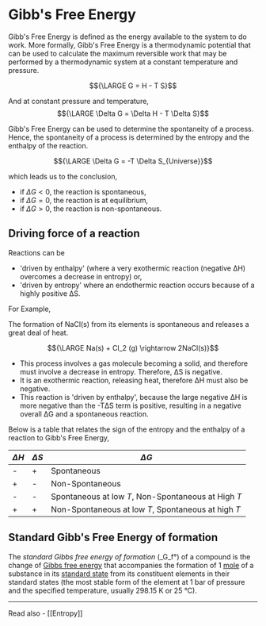 # Gibb's Free Energy

Gibb's Free Energy is defined as the energy available to the system to do work. More formally, Gibb's Free Energy is a thermodynamic potential that can be used to calculate the maximum reversible work that may be performed by a thermodynamic system at a constant temperature and pressure. 

$${\LARGE G = H - T S}$$

And at constant pressure and temperature,
$${\LARGE \Delta G = \Delta H - T \Delta S}$$

Gibb's Free Energy can be used to determine the spontaneity of a process. Hence, the spontaneity of a process is determined by the entropy and the enthalpy of the reaction.

$${\LARGE \Delta G = -T \Delta S_{Universe}}$$

which leads us to the conclusion,
- if ${\Delta G <0}$, the reaction is spontaneous,
- if ${\Delta G = 0}$, the reaction is at equilibrium,
- if ${\Delta G > 0}$, the reaction is non-spontaneous.

## Driving force of a reaction

Reactions can be
- 'driven by enthalpy' (where a very exothermic reaction (negative ΔH) overcomes a decrease in entropy) or,
- 'driven by entropy' where an endothermic reaction occurs because of a highly positive ΔS.

For Example,

The formation of NaCl(s) from its elements is spontaneous and releases a great deal of heat.

$${\LARGE Na(s) + Cl_2 (g) \rightarrow 2NaCl(s)}$$

- This process involves a gas molecule becoming a solid, and therefore must involve a decrease in entropy. Therefore, ΔS is negative.
-  It is an exothermic reaction, releasing heat, therefore ΔH must also be negative.
-   This reaction is 'driven by enthalpy', because the large negative ΔH is more negative than the -TΔS term is positive, resulting in a negative overall ΔG and a spontaneous reaction.

Below is a table that relates the sign of the entropy and the enthalpy of a reaction to Gibb's Free Energy,

| ${\Delta H}$ | ${\Delta S}$ | ${\Delta G}$                                        |
| ------------ | ------------ | --------------------------------------------------- |
| -            | +            | Spontaneous                                         |
| +            | -            | Non-Spontaneous                                     |
| -            | -            | Spontaneous at low *T*, Non-Spontaneous at High *T* |
| +            | +            | Non-Spontaneous at low *T*, Spontaneous at high *T* |

## Standard Gibb's Free Energy of formation

The *standard Gibbs free energy of formation* (_G_f°) of a compound is the change of [Gibbs free energy](https://en.wikipedia.org/wiki/Gibbs_free_energy "Gibbs free energy") that accompanies the formation of 1 [mole](https://en.wikipedia.org/wiki/Mole_(unit) "Mole (unit)") of a substance in its [standard state](https://en.wikipedia.org/wiki/Standard_state "Standard state") from its constituent elements in their standard states (the most stable form of the element at 1 bar of pressure and the specified temperature, usually 298.15 K or 25 °C).

---
Read also - [[Entropy]]